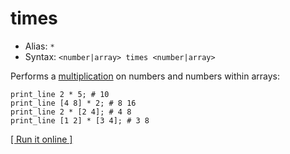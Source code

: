 # times

- Alias: `*`
- Syntax: `<number|array> times <number|array>`

Performs a [multiplication](https://en.wikipedia.org/wiki/Multiplication) on numbers and numbers within arrays:

    print_line 2 * 5; # 10
    print_line [4 8] * 2; # 8 16
    print_line 2 * [2 4]; # 4 8
    print_line [1 2] * [3 4]; # 3 8

[[ Run it online ]](https://utopia.sh/?code=print_line+2+*+5%3B+%23+10%0D%0Aprint_line+%5B4+8%5D+*+2%3B+%23+8+16%0D%0Aprint_line+2+*+%5B2+4%5D%3B+%23+4+8%0D%0Aprint_line+%5B1+2%5D+*+%5B3+4%5D%3B+%23+3+8)
